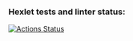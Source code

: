 ### Hexlet tests and linter status:
[![Actions Status](https://github.com/agsamkin/java-project-71/workflows/hexlet-check/badge.svg)](https://github.com/agsamkin/java-project-71/actions)